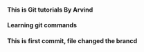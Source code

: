 #### This is Git tutorials By Arvind
#### Learning git commands
#### This is first commit, file changed the brancd